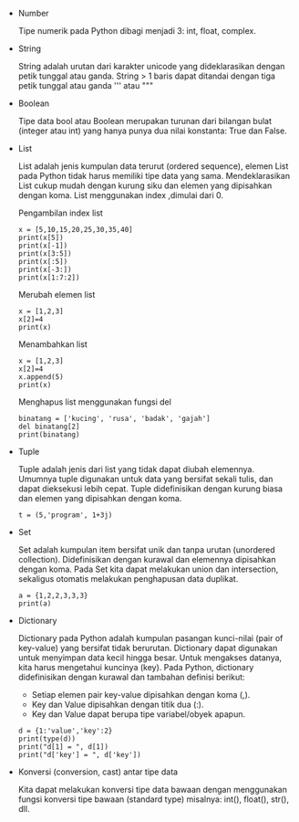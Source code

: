 - Number

     Tipe numerik pada Python dibagi menjadi 3: int, float, complex.

- String

     String adalah urutan dari karakter unicode yang dideklarasikan dengan petik tunggal atau ganda. String > 1 baris dapat ditandai dengan tiga petik tunggal atau ganda ''' atau """
     
- Boolean

     Tipe data bool atau Boolean merupakan turunan dari bilangan bulat (integer atau int) yang hanya punya dua nilai konstanta: True dan False.
    
- List

     List adalah jenis kumpulan data terurut (ordered sequence), elemen List pada Python tidak harus memiliki tipe data yang sama. Mendeklarasikan List cukup mudah dengan kurung siku dan elemen yang dipisahkan dengan koma. List menggunakan index ,dimulai dari 0.
     
     Pengambilan index list
  
      x = [5,10,15,20,25,30,35,40]
      print(x[5])
      print(x[-1])
      print(x[3:5])
      print(x[:5])
      print(x[-3:])
      print(x[1:7:2])
     
     Merubah elemen list

      x = [1,2,3]
      x[2]=4
      print(x)

     
     Menambahkan list
     
      x = [1,2,3]
      x[2]=4
      x.append(5)
      print(x)
     
     Menghapus list menggunakan fungsi del
     
      binatang = ['kucing', 'rusa', 'badak', 'gajah']
      del binatang[2]
      print(binatang)
    
- Tuple

     Tuple adalah jenis dari list yang tidak dapat diubah elemennya. Umumnya tuple digunakan untuk data yang bersifat sekali tulis, dan dapat dieksekusi lebih cepat. Tuple didefinisikan dengan kurung biasa dan elemen yang dipisahkan dengan koma.
     
      t = (5,'program', 1+3j)
     
- Set

     Set adalah kumpulan item bersifat unik dan tanpa urutan (unordered collection). Didefinisikan dengan kurawal dan elemennya dipisahkan dengan koma. Pada Set kita dapat melakukan union dan intersection, sekaligus otomatis melakukan penghapusan data duplikat.
     
      a = {1,2,2,3,3,3}
      print(a)
     
- Dictionary

     Dictionary pada Python adalah kumpulan pasangan kunci-nilai (pair of key-value) yang bersifat tidak berurutan. Dictionary dapat digunakan untuk menyimpan data kecil hingga besar. Untuk mengakses datanya, kita harus mengetahui kuncinya (key). Pada Python, dictionary didefinisikan dengan kurawal dan tambahan definisi berikut:

     - Setiap elemen pair key-value dipisahkan dengan koma (,).
     - Key dan Value dipisahkan dengan titik dua (:).
     - Key dan Value dapat berupa tipe variabel/obyek apapun.

      d = {1:'value','key':2}
      print(type(d))
      print("d[1] = ", d[1])
      print("d['key'] = ", d['key'])
    
- Konversi (conversion, cast) antar tipe data

     Kita dapat melakukan konversi tipe data bawaan dengan menggunakan fungsi konversi tipe bawaan (standard type) misalnya: int(), float(), str(), dll.
